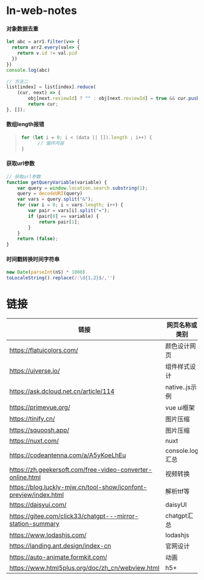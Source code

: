 # ln-web-notes

#### 对象数据去重

```javascript
let abc = arr1.filter(v=> {
  return arr2.every(val=> {
    return v.id != val.pid
  })
})
console.log(abc)
  
// 方法二
list[index] = list[index].reduce(
	(cur, next) => {
		obj[next.reviewId] ? "" : obj[next.reviewId] = true && cur.push(next);
		return cur;
}, []);
```

#### 数组length报错

> ```javascript
> for (let i = 0; i < (data || []).length ; i++) {
>       // 循环内容
> }
> ```

#### 获取url参数

```javascript
// 获取url参数
function getQueryVariable(variable) {
    var query = window.location.search.substring(1);
    query = decodeURI(query)
    var vars = query.split("&");
    for (var i = 0; i < vars.length; i++) {
        var pair = vars[i].split("=");
        if (pair[0] == variable) {
            return pair[1];
        }
    }
    return (false);
}
```

#### 时间戳转换时间字符串

```javascript
new Date(parseInt(nS) * 1000).
toLocaleString().replace(/:\d{1,2}$/,'')
```

# 链接

|链接|网页名称或类别|
|--|--|
|https://flatuicolors.com/|颜色设计网页|
|https://uiverse.io/|组件样式设计|
|https://ask.dcloud.net.cn/article/114|native..js示例|
|https://primevue.org/|vue ui框架|
|https://tinify.cn/|图片压缩|
|https://squoosh.app/|图片压缩|
|https://nuxt.com/|nuxt|
|https://codeantenna.com/a/A5yKoeLhEu|console.log汇总|
|https://zh.geekersoft.com/free-video-converter-online.html|视频转换|
|https://blog.luckly-mjw.cn/tool-show/iconfont-preview/index.html|解析ttf等|
|https://daisyui.com/|daisyUI|
|https://gitee.com/click33/chatgpt---mirror-station-summary|chatgpt汇总|
|https://www.lodashjs.com/|lodashjs|
|https://landing.ant.design/index-cn|官网设计|
|https://auto-animate.formkit.com/|动画|
|https://www.html5plus.org/doc/zh_cn/webview.html|h5+|